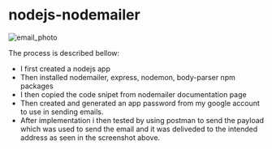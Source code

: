 # nodejs-nodemailer
![email_photo](https://user-images.githubusercontent.com/47813514/179619681-a74c34ce-fe57-4945-a13b-52936caece55.jpeg)


The process is described bellow:
- I first created a nodejs app
- Then installed nodemailer, express, nodemon, body-parser npm packages
- I then copied the code snipet from nodemailer documentation page
- Then created and generated an app password from my google account to use in sending emails.
- After implementation i then tested by using postman to send the payload which was used to send the email and it was deliveded to the intended address as seen in the screenshot above.
